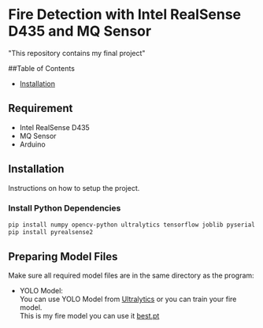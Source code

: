 # Fire Detection with Intel RealSense D435 and MQ Sensor

"This repository contains my final project"

##Table of Contents
- [Installation](#Installation)

## Requirement
- Intel RealSense D435
- MQ Sensor
- Arduino
  
## Installation
Instructions on how to setup the project.

### Install Python Dependencies
```sh
pip install numpy opencv-python ultralytics tensorflow joblib pyserial pandas openpyxl
pip install pyrealsense2
```

## Preparing Model Files
Make sure all required model files are in the same directory as the program:
- YOLO Model: <br/>
  You can use YOLO Model from [Ultralytics](https://www.ultralytics.com/) or you can train your fire model. <br/>
  This is my fire model you can use it [best.pt](https://github.com/FarrelCulbert/tugas-akhir/blob/main/Main/best.pt)


